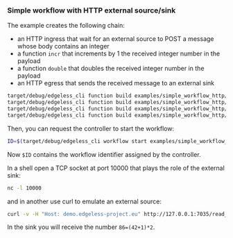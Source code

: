 ### Simple workflow with HTTP external source/sink

The example creates the following chain:

- an HTTP ingress that wait for an external source to POST a message whose body contains an integer
- a function `incr` that increments by 1 the received integer number in the payload
- a function `double` that doubles the received integer number in the payload
- an HTTP egress that sends the received message to an external sink

```bash
target/debug/edgeless_cli function build examples/simple_workflow_http/http_read_number/function.json
target/debug/edgeless_cli function build examples/simple_workflow_http/http_write_number/function.json
target/debug/edgeless_cli function build examples/simple_workflow_http/double/function.json
target/debug/edgeless_cli function build examples/simple_workflow_http/incr/function.json
```


Then, you can request the controller to start the workflow:

```bash
ID=$(target/debug/edgeless_cli workflow start examples/simple_workflow_http/workflow.json)
```

Now `$ID` contains the workflow identifier assigned by the controller.

In a shell open a TCP socket at port 10000 that plays the role of the external sink:

```bash
nc -l 10000
```

and in another use curl to emulate an external source:

```bash
curl -v -H "Host: demo.edgeless-project.eu" http://127.0.0.1:7035/read_number -d 42
```

In the sink you will receive the number `86=(42+1)*2`.